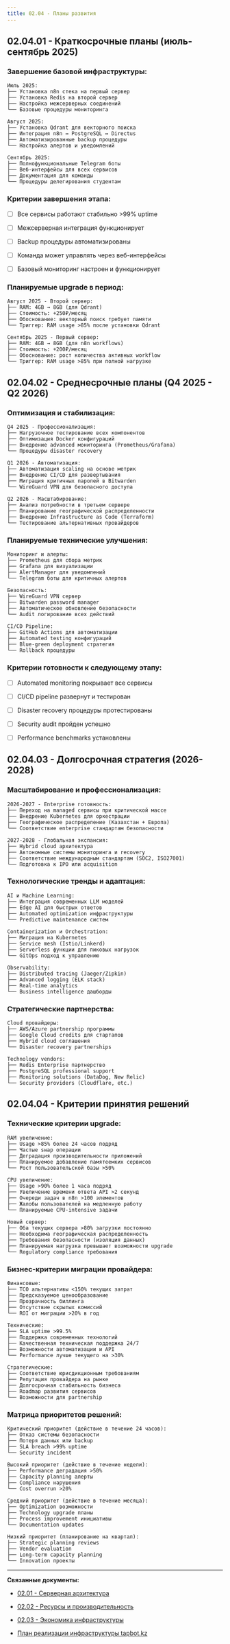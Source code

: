 ```yaml
---
title: 02.04 - Планы развития
---
```


## 02\.04.01 - Краткосрочные планы (июль-сентябрь 2025)

### Завершение базовой инфраструктуры:

```
Июль 2025:
├── Установка n8n стека на первый сервер
├── Установка Redis на второй сервер
├── Настройка межсерверных соединений
└── Базовые процедуры мониторинга

Август 2025:
├── Установка Qdrant для векторного поиска
├── Интеграция n8n ↔ PostgreSQL ↔ Directus
├── Автоматизированные backup процедуры
└── Настройка алертов и уведомлений

Сентябрь 2025:
├── Полнофункциональные Telegram боты
├── Веб-интерфейсы для всех сервисов
├── Документация для команды
└── Процедуры делегирования студентам
```

### Критерии завершения этапа:

* [ ] Все сервисы работают стабильно >99% uptime

* [ ] Межсерверная интеграция функционирует

* [ ] Backup процедуры автоматизированы

* [ ] Команда может управлять через веб-интерфейсы

* [ ] Базовый мониторинг настроен и функционирует

### Планируемые upgrade в период:

```
Август 2025 - Второй сервер:
├── RAM: 4GB → 8GB (для Qdrant)
├── Стоимость: +250₽/месяц
├── Обоснование: векторный поиск требует памяти
└── Триггер: RAM usage >85% после установки Qdrant

Сентябрь 2025 - Первый сервер:
├── RAM: 4GB → 8GB (для n8n workflows)
├── Стоимость: +200₽/месяц
├── Обоснование: рост количества активных workflow
└── Триггер: RAM usage >85% при полной нагрузке
```

## 02\.04.02 - Среднесрочные планы (Q4 2025 - Q2 2026)

### Оптимизация и стабилизация:

```
Q4 2025 - Профессионализация:
├── Нагрузочное тестирование всех компонентов
├── Оптимизация Docker конфигураций
├── Внедрение advanced мониторинга (Prometheus/Grafana)
└── Процедуры disaster recovery

Q1 2026 - Автоматизация:
├── Автоматизация scaling на основе метрик
├── Внедрение CI/CD для развертывания
├── Миграция критичных паролей в Bitwarden
└── WireGuard VPN для безопасного доступа

Q2 2026 - Масштабирование:
├── Анализ потребности в третьем сервере
├── Планирование географической распределенности
├── Внедрение Infrastructure as Code (Terraform)
└── Тестирование альтернативных провайдеров
```

### Планируемые технические улучшения:

```
Мониторинг и алерты:
├── Prometheus для сбора метрик
├── Grafana для визуализации
├── AlertManager для уведомлений
└── Telegram боты для критичных алертов

Безопасность:
├── WireGuard VPN сервер
├── Bitwarden password manager
├── Автоматическое обновление безопасности
└── Audit логирование всех действий

CI/CD Pipeline:
├── GitHub Actions для автоматизации
├── Automated testing конфигураций
├── Blue-green deployment стратегия
└── Rollback процедуры
```

### Критерии готовности к следующему этапу:

* [ ] Automated monitoring покрывает все сервисы

* [ ] CI/CD pipeline развернут и тестирован

* [ ] Disaster recovery процедуры протестированы

* [ ] Security audit пройден успешно

* [ ] Performance benchmarks установлены

## 02\.04.03 - Долгосрочная стратегия (2026-2028)

### Масштабирование и профессионализация:

```
2026-2027 - Enterprise готовность:
├── Переход на managed сервисы при критической массе
├── Внедрение Kubernetes для оркестрации
├── Географическое распределение (Казахстан + Европа)
└── Соответствие enterprise стандартам безопасности

2027-2028 - Глобальная экспансия:
├── Hybrid cloud архитектура
├── Автономные системы мониторинга и recovery
├── Соответствие международным стандартам (SOC2, ISO27001)
└── Подготовка к IPO или acquisition
```

### Технологические тренды и адаптация:

```
AI и Machine Learning:
├── Интеграция современных LLM моделей
├── Edge AI для быстрых ответов
├── Automated optimization инфраструктуры
└── Predictive maintenance систем

Containerization и Orchestration:
├── Миграция на Kubernetes
├── Service mesh (Istio/Linkerd)
├── Serverless функции для пиковых нагрузок
└── GitOps подход к управлению

Observability:
├── Distributed tracing (Jaeger/Zipkin)
├── Advanced logging (ELK stack)
├── Real-time analytics
└── Business intelligence дашборды
```

### Стратегические партнерства:

```
Cloud провайдеры:
├── AWS/Azure partnership программы
├── Google Cloud credits для стартапов
├── Hybrid cloud соглашения
└── Disaster recovery partnerships

Technology vendors:
├── Redis Enterprise партнерство
├── PostgreSQL professional support
├── Monitoring solutions (DataDog, New Relic)
└── Security providers (Cloudflare, etc.)
```

## 02\.04.04 - Критерии принятия решений

### Технические критерии upgrade:

```
RAM увеличение:
├── Usage >85% более 24 часов подряд
├── Частые swap операции
├── Деградация производительности приложений
├── Планируемое добавление памятеемких сервисов
└── Рост пользовательской базы >50%

CPU увеличение:
├── Usage >90% более 1 часа подряд
├── Увеличение времени ответа API >2 секунд
├── Очереди задач в n8n >100 элементов
├── Жалобы пользователей на медленную работу
└── Планируемые CPU-intensive задачи

Новый сервер:
├── Оба текущих сервера >80% загрузки постоянно
├── Необходима географическая распределенность
├── Требования безопасности (изоляция данных)
├── Планируемая нагрузка превышает возможности upgrade
└── Regulatory compliance требования
```

### Бизнес-критерии миграции провайдера:

```
Финансовые:
├── TCO альтернативы <150% текущих затрат
├── Предсказуемое ценообразование
├── Прозрачность биллинга
├── Отсутствие скрытых комиссий
└── ROI от миграции >20% в год

Технические:
├── SLA uptime >99.5%
├── Поддержка современных технологий
├── Качественная техническая поддержка 24/7
├── Возможности автоматизации и API
└── Performance лучше текущего на >30%

Стратегические:
├── Соответствие юрисдикционным требованиям
├── Репутация провайдера на рынке
├── Долгосрочная стабильность бизнеса
├── Roadmap развития сервисов
└── Возможности для partnership
```

### Матрица приоритетов решений:

```
Критический приоритет (действие в течение 24 часов):
├── Отказ системы безопасности
├── Потеря данных или backup
├── SLA breach >99% uptime
└── Security incident

Высокий приоритет (действие в течение недели):
├── Performance деградация >50%
├── Capacity planning алерты
├── Compliance нарушения
└── Cost overrun >20%

Средний приоритет (действие в течение месяца):
├── Optimization возможности
├── Technology upgrade планы
├── Process improvement инициативы
└── Documentation updates

Низкий приоритет (планирование на квартал):
├── Strategic planning reviews
├── Vendor evaluation
├── Long-term capacity planning
└── Innovation проекты
```

---

**Связанные документы:**

-  [02\.01 - Серверная архитектура](./../02-01-servers/README)

-  [02\.02 - Ресурсы и производительность](./../02-02-resources/README)

-  [02\.03 - Экономика инфраструктуры](./../02-03-economics/README)

-  [План реализации инфраструктуры tapbot.kz](../../08-planning/roadmap)